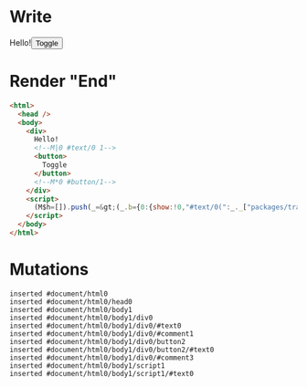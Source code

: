 # Write
  <div>Hello!<!M|0 #text/0 1><button>Toggle</button><!M*0 #button/1></div><script>(M$h=[]).push(_=>(_.b={0:{show:!0,"#text/0(":_._["packages/translator-tags/src/__tests__/fixtures/basic-toggle-show/template.marko_1_renderer"],"#text/0!":_.a={}},1:_.a}),[0,"packages/translator-tags/src/__tests__/fixtures/basic-toggle-show/template.marko_0_show",])</script>


# Render "End"
```html
<html>
  <head />
  <body>
    <div>
      Hello!
      <!--M|0 #text/0 1-->
      <button>
        Toggle
      </button>
      <!--M*0 #button/1-->
    </div>
    <script>
      (M$h=[]).push(_=&gt;(_.b={0:{show:!0,"#text/0(":_._["packages/translator-tags/src/__tests__/fixtures/basic-toggle-show/template.marko_1_renderer"],"#text/0!":_.a={}},1:_.a}),[0,"packages/translator-tags/src/__tests__/fixtures/basic-toggle-show/template.marko_0_show",])
    </script>
  </body>
</html>
```

# Mutations
```
inserted #document/html0
inserted #document/html0/head0
inserted #document/html0/body1
inserted #document/html0/body1/div0
inserted #document/html0/body1/div0/#text0
inserted #document/html0/body1/div0/#comment1
inserted #document/html0/body1/div0/button2
inserted #document/html0/body1/div0/button2/#text0
inserted #document/html0/body1/div0/#comment3
inserted #document/html0/body1/script1
inserted #document/html0/body1/script1/#text0
```